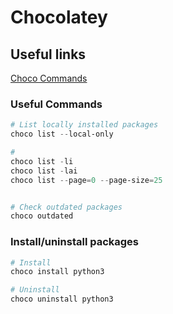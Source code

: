 # Chocolatey

## Useful links

[Choco Commands](https://docs.chocolatey.org/en-us/choco/commands/)

### Useful Commands

 ```powershell
 # List locally installed packages
 choco list --local-only

#
 choco list -li
 choco list -lai
 choco list --page=0 --page-size=25


# Check outdated packages
choco outdated
```

### Install/uninstall packages

```powershell
# Install
choco install python3

# Uninstall
choco uninstall python3
```
